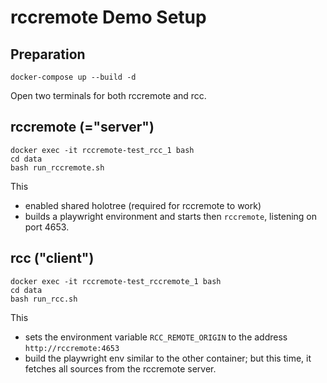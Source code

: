 # rccremote Demo Setup 

## Preparation

`docker-compose up --build -d`

Open two terminals for both rccremote and rcc. 

## rccremote (="server")

```
docker exec -it rccremote-test_rcc_1 bash
cd data
bash run_rccremote.sh
```

This 

- enabled shared holotree (required for rccremote to work)
- builds a playwright environment and starts then `rccremote`, listening on port 4653.

## rcc ("client")

```
docker exec -it rccremote-test_rccremote_1 bash
cd data
bash run_rcc.sh
```

This 

- sets the environment variable `RCC_REMOTE_ORIGIN` to the address `http://rccremote:4653`
- build the playwright env similar to the other container; but this time, it fetches all sources from the rccremote server.

